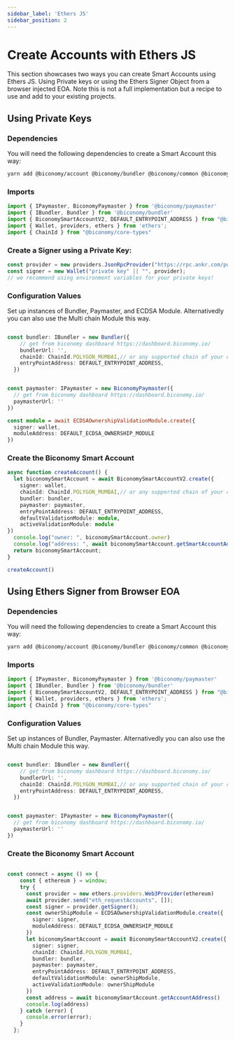 ```yaml
---
sidebar_label: 'Ethers JS'
sidebar_position: 2
---
```


# Create Accounts with Ethers JS

This section showcases two ways you can create Smart Accounts using Ethers JS. Using Private keys or using the Ethers Signer Object from a browser injected EOA. Note this is not a full implementation but a recipe to use and add to your existing projects. 

## Using Private Keys

### Dependencies

You will need the following dependencies to create a Smart Account this way:

```bash
yarn add @biconomy/account @biconomy/bundler @biconomy/common @biconomy/core-type @biconomy/modules @biconomy/paymaster ethers@5.7.2
```

### Imports

```typescript
import { IPaymaster, BiconomyPaymaster } from '@biconomy/paymaster'
import { IBundler, Bundler } from '@biconomy/bundler'
import { BiconomySmartAccountV2, DEFAULT_ENTRYPOINT_ADDRESS } from "@biconomy/account"
import { Wallet, providers, ethers } from 'ethers';
import { ChainId } from "@biconomy/core-types"
```

### Create a Signer using a Private Key:

```typescript
const provider = new providers.JsonRpcProvider("https://rpc.ankr.com/polygon_mumbai")  // or any other rpc provider link
const signer = new Wallet("private key" || "", provider);
// we recommend using environment variables for your private keys!
```

### Configuration Values

Set up instances of Bundler, Paymaster, and ECDSA Module. Alternativedly you can also use the Multi chain Module this way.

```typescript

const bundler: IBundler = new Bundler({
    // get from biconomy dashboard https://dashboard.biconomy.io/
    bundlerUrl: '',     
    chainId: ChainId.POLYGON_MUMBAI,// or any supported chain of your choice
    entryPointAddress: DEFAULT_ENTRYPOINT_ADDRESS,
  })


const paymaster: IPaymaster = new BiconomyPaymaster({
  // get from biconomy dashboard https://dashboard.biconomy.io/
  paymasterUrl: '' 
})

const module = await ECDSAOwnershipValidationModule.create({
  signer: wallet,
  moduleAddress: DEFAULT_ECDSA_OWNERSHIP_MODULE
})
```

### Create the Biconomy Smart Account

```typescript
async function createAccount() {
  let biconomySmartAccount = await BiconomySmartAccountV2.create({
    signer: wallet,
    chainId: ChainId.POLYGON_MUMBAI,// or any supported chain of your choice
    bundler: bundler,
    paymaster: paymaster, 
    entryPointAddress: DEFAULT_ENTRYPOINT_ADDRESS,
    defaultValidationModule: module,
    activeValidationModule: module
})
  console.log("owner: ", biconomySmartAccount.owner)
  console.log("address: ", await biconomySmartAccount.getSmartAccountAddress())
  return biconomySmartAccount;
}

createAccount()
```

## Using Ethers Signer from Browser EOA

### Dependencies

You will need the following dependencies to create a Smart Account this way:

```bash
yarn add @biconomy/account @biconomy/bundler @biconomy/common @biconomy/core-type @biconomy/modules @biconomy/paymaster ethers@5.7.2
```
### Imports

```typescript
import { IPaymaster, BiconomyPaymaster } from '@biconomy/paymaster'
import { IBundler, Bundler } from '@biconomy/bundler'
import { BiconomySmartAccountV2, DEFAULT_ENTRYPOINT_ADDRESS } from "@biconomy/account"
import { Wallet, providers, ethers } from 'ethers';
import { ChainId } from "@biconomy/core-types"
```

### Configuration Values

Set up instances of Bundler, Paymaster. Alternativedly you can also use the Multi chain Module this way.

```typescript

const bundler: IBundler = new Bundler({
    // get from biconomy dashboard https://dashboard.biconomy.io/
    bundlerUrl: '',     
    chainId: ChainId.POLYGON_MUMBAI,// or any supported chain of your choice
    entryPointAddress: DEFAULT_ENTRYPOINT_ADDRESS,
  })


const paymaster: IPaymaster = new BiconomyPaymaster({
  // get from biconomy dashboard https://dashboard.biconomy.io/
  paymasterUrl: '' 
})

```

### Create the Biconomy Smart Account

```typescript

const connect = async () => {
    const { ethereum } = window;
    try {
      const provider = new ethers.providers.Web3Provider(ethereum)
      await provider.send("eth_requestAccounts", []);
      const signer = provider.getSigner();
      const ownerShipModule = ECDSAOwnershipValidationModule.create({
        signer: signer,
        moduleAddress: DEFAULT_ECDSA_OWNERSHIP_MODULE
      })
      let biconomySmartAccount = await BiconomySmartAccountV2.create({
        signer: signer,
        chainId: ChainId.POLYGON_MUMBAI,
        bundler: bundler,
        paymaster: paymaster,
        entryPointAddress: DEFAULT_ENTRYPOINT_ADDRESS,
        defaultValidationModule: ownerShipModule,
        activeValidationModule: ownerShipModule
      })
      const address = await biconomySmartAccount.getAccountAddress()
      console.log(address)
    } catch (error) {
      console.error(error);
    }
  };

```